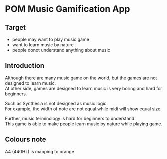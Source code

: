# POM Music Gamification App

## Target
* people may want to play music game
* want to learn music by nature
* people donot understand anything about music 

## Introduction
Although there are many music game on the world, but the games are not designed to learn music.  
At other side, games are designed to learn music is very boring and hard for beginners.

Such as Synthesia is not designed as music logic.  
For example, the width of note are not equal while midi will show equal size.  

Further, music terminology is hard for beginners to understand.  
This game is able to make people learn music by nature while playing game.

## Colours note
A4 (440Hz) is mapping to orange

## 